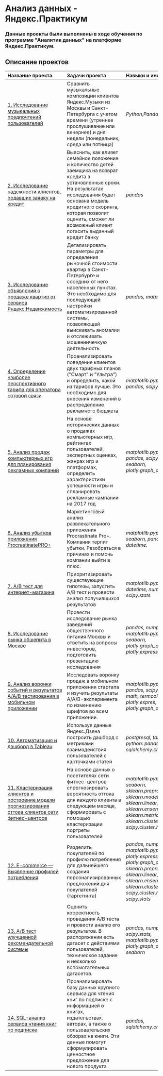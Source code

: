 # Анализ данных - Яндекс.Практикум

### Данные проекты были выполнены в ходе обучения по программе "Аналитик данных" на платформе Яндекс.Практикум.

## Описание проектов

| Название проекта | Задачи проекта | Навыки и инструменты | 
| :-------------------- | :---------------------|:---------------------------|
| [1. Исследование музыкальных предпочтений пользователей](https://github.com/Liliyanr/YandexPracticum/tree/main/1.%20Исследование%20музыкальных%20предпочтений%20пользователей)| Сравнить музыкальные композиции клиентов Яндекс.Музыки из Москвы и Санкт-Петербурга с учетом времени (утреннее прослушивание или вечернее) и дня недели (понедельник, среда или пятница)| *Python*,*Pandas* |
| [2. Исследование надежности клиентов, подавших заявку на кредит](https://github.com/Liliyanr/YandexPracticum/tree/main/2.%20Исследование%20надежности%20клиентов%2C%20подавших%20заявку%20на%20кредит)| Выяснить, как влияет семейное положение и количество детей заемщика на возврат кредита в установленные сроки. На результатах исследования будет основана модель кредитного скоринга, которая позволит оценить, сможет ли возможный клиент погасить выданный кредит банку | *pandas* |
| [3. Исследование объявлений о продаже квартир от сервиса Яндекс.Недвижимость](https://github.com/Liliyanr/YandexPracticum/tree/main/3.%20Исследование%20объявлений%20о%20продаже%20квартир)| Детализировать параметры для определения рыночной стоимости квартир в Санкт-Петербурге и соседних от него населенных пунктах. Это необходимо для последующей настройки автоматизированной системы, позволяющей выискивать аномалии и отслеживать мошенничечкую деятельность | *pandas, matplotlib.pyplot* |
| [4. Определение наиболее перспективного тарифа для оператора сотовой связи](https://github.com/Liliyanr/YandexPracticum/tree/main/4.%20Определение%20перспективного%20тарифа%20для%20телеком-компании)| Проанализировать поведение клиентов двух тарифных планов ("Смарт" и "Ультра") и определить, какой из тарифов лучше. Это необходимо для внесения изменений в распределение рекламного бюджета | *matplotlib.pyplot, numpy, pandas, scipy.stats* |
| [5. Анализ продаж компьютерных игр для планирования рекламных компаний](https://github.com/Liliyanr/YandexPracticum/tree/main/5.%20Анализ%20продаж%20компьютерных%20игр)| На основе исторических данных о продажах компьютерных игр, рейтингах пользователей, экспертных оценках, жанрах игр и платформах, определить характеристики успешности игры и спланировать рекламные кампании на 2017 год | *matplotlib.pyplot, numpy, pandas, scipy.stats, seaborn, plotly.graph_objs* |
| [6. Анализ убытков приложения ProcrastinatePRO+](https://github.com/Liliyanr/YandexPracticum/tree/main/6.%20Юнит-экономика%20развлекательного%20приложения)| Маркетинговый анализ развлекательного приложения Procrastinate Pro+. Компания терпит убытки. Разобраться в причинах и помочь компании выйти в плюс. | *matplotlib.pyplot, seaborn, pandas, datetime.* |
| [7. А/В тест для интернет-магазина](https://github.com/Liliyanr/YandexPracticum/tree/main/7.%20А%5CВ%20тест%20для%20интернет-магазина)| Приоритизировать существующие гипотезы, запустить A/B тест и провести анализ получившихся результатов | *matplotlib.pyplot, pandas, datetime, numpy, scipy.stats* |
| [8. Исследование рынка общепита в Москве](https://github.com/Liliyanr/YandexPracticum/tree/main/8.%20Исследование%20рынка%20общепита%20в%20Москве)| Провести исследование рынка заведений общественного питания Москвы и ответить на вопросы инвесторов, подготовить презентацию исследования | *pandas, numpy, matplotlib.pyplot, seaborn, plotly.graph_objects, plotly.express, re* |
| [9. Анализ воронки событий и результатов A/A/B тестирования в мобильном приложении](https://github.com/Liliyanr/YandexPracticum/tree/main/9.%20Анализ%20воронки%20событий%20и%20A%5CA%5CB%20тестирования%20в%20мобильном%20приложении)| Исследовать воронку продаж в мобильном приложении стартапа и изучить результаты A/A/B-эксперимента по изменению шрифтов во всем приложении. | *matplotlib.pyplot, numpy, pandas, scipy.stats, math, termcolor.colored, plotly.expres, plotly.graph_objects* |
| [10. Автоматизация и дашборд в Tableau](https://github.com/Liliyanr/YandexPracticum/tree/main/10.%20Автоматизация)| Используя данные Яндекс.Дзена построить дашборд с метриками взаимодействия пользователей с карточками статей | *postgresql, tableau, python: pandas, dash, sqlalchemy.create_engine* |
| [11. Кластеризация клиентов и построение модели прогнозирования оттока клиентов сети фитнес-центров](https://github.com/Liliyanr/YandexPracticum/tree/main/11.%20Сеть%20фитнес-центров%20«Культурист-датасаентист»)| На основе данных о посетителях сети фитнес-центров спрогнозировать вероятность оттока для каждого клиента в следующем месяце, сформировать с помощью кластеризации портреты пользователей | *matplotlib.pyplot, pandas, seaborn, sklearn.preprocessing, sklearn.model_selection, sklearn.linear_model, sklearn.ensemble, sklearn.metrics, sklearn.cluster, scipy.cluster.hierarchy* |
| [12. E-commerce — Выявление профилей потребления](https://github.com/Liliyanr/YandexPracticum/tree/main/12.%20E-commerce%20—%20выявление%20профилей%20потребления)| Разделить покупателей по профилю потребления для дальнейшего создания персонализированных предложений для покупателей (таргетинга) | *pandas, numpy, matplotlib.pyplot, plotly.express, plotly.graph_objects, sklearn.preprocessing, sklearn.linear_model, sklearn.ensemble, sklearn.cluster, scipy.cluster.hierarchy, scipy.stats* |
| [13. A/B тест улучшенной рекомендательной системы](https://github.com/Liliyanr/YandexPracticum/tree/main/13.%20A%5CB%20тест%20улучшенной%20рекомендат.%20системы)| Оценить корректность проведения A/B теста и провести анализ его результатов. В распоряжении есть датасет с действиями пользователей, техническое задание и несколько вспомогательных датасетов. | *pandas, numpy, datetime, scipy.stats, matplotlib.pyplot, plotly.graph_objects, seaborn* |
| [14. SQL-анализ сервиса чтения книг по подписке](https://github.com/Liliyanr/YandexPracticum/tree/main/14.%20SQL-анализ%20сервиса%20чтения%20книг%20по%20подписке)| Проанализировать базу данных крупного сервиса для чтения книг по подписке с информацией о книгах, издательствах, авторах, а также о пользовательских обзорах на книги. Эти данные помогут сформулировать ценностное предложение для нового продукта | *pandas, sqlalchemy.create_engine* |





